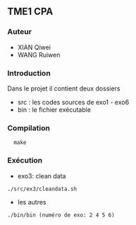 ## TME1 CPA

### Auteur
- XIAN Qiwei
- WANG Ruiwen

### Introduction
Dans le projet il contient deux dossiers

- src : les codes sources de exo1 - exo6
- bin : le fichier exécutable


### Compilation
```
  make
```

### Exécution
- exo3: clean data
```
./src/ex3/cleandata.sh
```
- les autres
```
./bin/bin (numéro de exo: 2 4 5 6)
```
